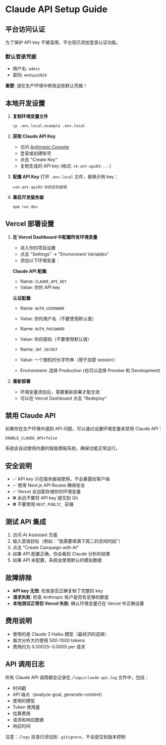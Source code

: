 # Claude API Setup Guide

## 平台访问认证

为了保护 API key 不被滥用，平台现已添加登录认证功能。

### 默认登录凭据
- 用户名: `admin`
- 密码: `medspa2024`

**重要**: 请在生产环境中修改这些默认凭据！

## 本地开发设置

1. **复制环境变量文件**
   ```bash
   cp .env.local.example .env.local
   ```

2. **获取 Claude API Key**
   - 访问 [Anthropic Console](https://console.anthropic.com/settings/keys)
   - 登录或创建账号
   - 点击 "Create Key"
   - 复制生成的 API key (格式: `sk-ant-api03-...`)

3. **配置 API Key**
   打开 `.env.local` 文件，替换示例 key：
   ```
   =sk-ant-api03-你的实际密钥
   ```

4. **重启开发服务器**
   ```bash
   npm run dev
   ```

## Vercel 部署设置

1. **在 Vercel Dashboard 中配置所有环境变量**
   - 进入你的项目设置
   - 点击 "Settings" → "Environment Variables"
   - 添加以下环境变量：
   
   **Claude API 配置**:
     - Name: `CLAUDE_API_KEY`
     - Value: 你的 API key
     
   **认证配置**:
     - Name: `AUTH_USERNAME`
     - Value: 你的用户名（不要使用默认值）
     
     - Name: `AUTH_PASSWORD`
     - Value: 你的密码（不要使用默认值）
     
     - Name: `JWT_SECRET`
     - Value: 一个随机的长字符串（用于加密 session）
     
   - Environment: 选择 Production (也可以选择 Preview 和 Development)

2. **重新部署**
   - 环境变量添加后，需要重新部署才能生效
   - 可以在 Vercel Dashboard 点击 "Redeploy"

## 禁用 Claude API

如果你在生产环境中遇到 API 问题，可以通过设置环境变量来禁用 Claude API：

```
ENABLE_CLAUDE_API=false
```

系统会自动使用内置的智能模板系统，确保功能正常运行。

## 安全说明

- ✅ API key 只在服务器端使用，不会暴露给客户端
- ✅ 使用 Next.js API Routes 确保安全
- ✅ Vercel 会加密存储你的环境变量
- ❌ 永远不要将 API key 提交到 Git
- ❌ 不要使用 `NEXT_PUBLIC_` 前缀

## 测试 API 集成

1. 访问 AI Assistant 页面
2. 输入营销目标（例如："我需要填满下周二的空闲时段"）
3. 点击 "Create Campaign with AI"
4. 如果 API 配置正确，你会看到 Claude 分析的结果
5. 如果 API 未配置，系统会使用默认的模拟数据

## 故障排除

- **API key 无效**: 检查是否正确复制了完整的 key
- **请求失败**: 检查 Anthropic 账户是否有足够的额度
- **本地测试正常但 Vercel 失败**: 确认环境变量已在 Vercel 中正确设置

## 费用说明

- 使用的是 Claude 3 Haiku 模型（最经济的选择）
- 每次分析大约使用 500-1000 tokens
- 费用约为 $0.00025-$0.0005 per 请求

## API 调用日志

所有 Claude API 调用都会记录在 `/logs/claude-api.log` 文件中，包括：
- 时间戳
- API 端点（analyze-goal, generate-content）
- 使用的模型
- Token 使用量
- 估算费用
- 请求和响应数据
- 响应时间

注意：`/logs` 目录已添加到 `.gitignore`，不会提交到版本控制
